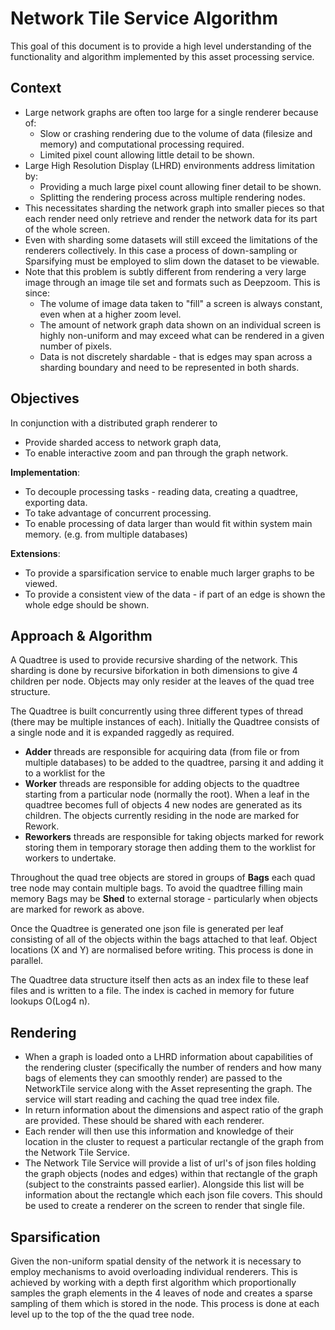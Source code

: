 # Network Tile Service Algorithm

This goal of this document is to provide a high level understanding of the functionality and algorithm implemented by this asset processing service. 

## Context

 * Large network graphs are often too large for a single renderer because of:
    * Slow or crashing rendering due to the volume of data (filesize and memory) and computational processing required. 
    * Limited pixel count allowing little detail to be shown.
 * Large High Resolution Display (LHRD) environments address limitation by:
    * Providing a much large pixel count allowing finer detail to be shown.  
    * Splitting the rendering process across multiple rendering nodes. 
 * This necessitates sharding the network graph into smaller pieces so that each render need only retrieve and render the network data for its part of the whole screen. 
 * Even with sharding some datasets will still exceed the limitations of the renderers collectively. In this case a process of down-sampling or Sparsifying must be employed to slim down the dataset to be viewable. 
 * Note that this problem is subtly different from rendering a very large image through an image tile set and formats such as Deepzoom. This is since:
    * The volume of image data taken to "fill" a screen is always constant, even when at a higher zoom level. 
    * The amount of network graph data shown on an individual screen is highly non-uniform and may exceed what can be rendered in a given number of pixels. 
    * Data is not discretely shardable - that is edges may span across a sharding boundary and need to be represented in both shards.
    

## Objectives

In conjunction with a distributed graph renderer to 
* Provide sharded access to network graph data,
* To enable interactive zoom and pan through the graph network.

**Implementation**:
* To decouple processing tasks - reading data, creating a quadtree, exporting data. 
* To take advantage of concurrent processing.
* To enable processing of data larger than would fit within system main memory. (e.g. from multiple databases) 

**Extensions**:
* To provide a sparsification service to enable much larger graphs to be viewed.
* To provide a consistent view of the data - if part of an edge is shown the whole edge should be shown. 


## Approach & Algorithm

A Quadtree is used to provide recursive sharding of the network. This sharding is done by recursive biforkation in both dimensions to give 4 children per node. Objects may only resider at the leaves of the quad tree structure.  

The Quadtree is built concurrently using three different types of thread (there may be multiple instances of each). Initially the Quadtree consists of a single node and it is expanded raggedly as required.  

* **Adder** threads are responsible for acquiring data (from file or from multiple databases) to be added to the quadtree, parsing it and adding it to a worklist for the 
* **Worker** threads are responsible for adding objects to the quadtree starting from a particular node (normally the root). When a leaf in the quadtree becomes full of objects 4 new nodes are generated as its children. The objects currently residing in the node are marked for Rework.
* **Reworkers** threads are responsible for taking objects marked for rework storing them in temporary storage then adding them to the worklist for workers to undertake.

Throughout the quad tree objects are stored in groups of **Bags** each quad tree node may contain multiple bags. To avoid the quadtree filling main memory Bags may be **Shed** to external storage - particularly when objects are marked for rework as above. 

Once the Quadtree is generated one json file is generated per leaf consisting of all of the objects within the bags attached to that leaf. Object locations (X and Y) are normalised before writing. This process is done in parallel. 

The Quadtree data structure itself then acts as an index file to these leaf files and is written to a file. The index is cached in memory for future lookups O(Log4 n). 

## Rendering

 * When a graph is loaded onto a LHRD information about capabilities of the rendering cluster (specifically the number of renders and how many bags of elements they can smoothly render) are passed to the NetworkTile service along with the Asset representing the graph. The service will start reading and caching the quad tree index file. 
 * In return information about the dimensions and aspect ratio of the graph are provided. These should be shared with each renderer. 
 * Each render will then use this information and knowledge of their location in the cluster to request a particular rectangle of the graph from the Network Tile Service.
 * The Network Tile Service will provide a list of url's of json files holding the graph objects (nodes and edges) within that rectangle of the graph (subject to the constraints passed earlier). Alongside this list will be information about the rectangle which each json file covers. This should be used to create a renderer on the screen to render that single file. 

## Sparsification 

Given the non-uniform spatial density of the network it is necessary to employ mechanisms to avoid overloading individual renderers. This is achieved by working with a depth first algorithm which proportionally samples the graph elements in the 4 leaves of node and creates a sparse sampling of them which is stored in the node. This process is done at each level up to the top of the the quad tree node. 